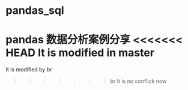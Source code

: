 # pandas_sql

pandas 数据分析案例分享
<<<<<<< HEAD
It is modified in master
=======
It is modified by br
>>>>>>> br
It is no conflick now
